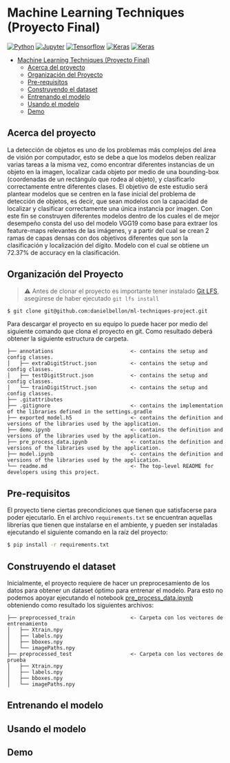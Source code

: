 # Machine Learning Techniques (Proyecto Final)

<!-- TABLE OF HEADER -->
[![Python][skill-python-shield]][skill-python-url]
[![Jupyter][skill-jupyter-shield]][skill-jupyter-url]
[![Tensorflow][skill-tensorflow-shield]][skill-tensorflow-url]
[![Keras][skill-keras-shield]][skill-keras-url]
[![Keras][skill-scikit-learn-shield]][skill-scikit-learn-url]


<!-- TOC -->

* [Machine Learning Techniques (Proyecto Final)](#machine-learning-techniques--proyecto-final-)
    * [Acerca del proyecto](#acerca-del-proyecto)
    * [Organización del Proyecto](#organización-del-proyecto)
    * [Pre-requisitos](#pre-requisitos)
    * [Construyendo el dataset](#construyendo-el-dataset)
    * [Entrenando el modelo](#entrenando-el-modelo)
    * [Usando el modelo](#usando-el-modelo)
    * [Demo](#demo)

<!-- TOC -->

<!-- ABOUT THE PROJECT -->

## Acerca del proyecto

La detección de objetos es uno de los problemas más complejos del área de visión por computador, esto se debe a que los
modelos deben realizar varias tareas a la misma vez, como encontrar diferentes instancias de un objeto en la imagen,
localizar cada objeto por medio de una bounding-box (coordenadas de un rectángulo que rodea al objeto), y clasificarlo
correctamente entre diferentes clases.
El objetivo de este estudio será plantear modelos que se centren en la fase inicial del problema de detección de
objetos, es decir, que sean modelos con la capacidad de localizar y clasificar correctamente una única instancia por
imagen.
Con este fin se construyen diferentes modelos dentro de los cuales el de mejor desempeño consta del uso del modelo VGG19
como base para extraer los feature-maps relevantes de las imágenes, y a partir del cual se crean 2 ramas de capas densas
con dos objetivos diferentes que son la clasificación y localización del dígito. Modelo con el cual se obtiene un 72.37%
de accuracy en la clasificación.

## Organización del Proyecto

> ⚠️ Antes de clonar el proyecto es importante tener instalado [Git LFS](https://git-lfs.github.com/), asegúrese de
> haber
> ejecutado `git lfs install`

```bash
$ git clone git@github.com:danielbellon/ml-techniques-project.git
``` 

Para descargar el proyecto en su equipo lo puede hacer por medio del siguiente comando que clona el proyecto en git.
Como resultado deberá obtener la siguiente estructura de carpeta.

    ├── annotations                         <- contains the setup and config classes.
    │   ├── extraDigitStruct.json           <- contains the setup and config classes.
    │   ├── testDigitStruct.json            <- contains the setup and config classes.                 
    │   └── trainDigitStruct.json           <- contains the setup and config classes.
    ├── .gitattributes
    ├── .gitignore                          <- contains the implementation of the libraries defined in the settings.gradle
    ├── exported_model.h5                   <- contains the definition and versions of the libraries used by the application.
    ├── demo.ipynb                          <- contains the definition and versions of the libraries used by the application.
    ├── pre_process_data.ipynb              <- contains the definition and versions of the libraries used by the application.
    ├── model.ipynb                         <- contains the definition and versions of the libraries used by the application.
    └── readme.md                           <- The top-level README for developers using this project.

## Pre-requisitos

El proyecto tiene ciertas precondiciones que tienen que satisfacerse para poder ejecutarlo. En el
archivo `requirements.txt`
se encuentran aquellas librerías que tienen que instalarse en el ambiente, y pueden ser instaladas ejecutando
el siguiente comando en la raíz del proyecto:

``` bash
$ pip install -r requirements.txt
```

## Construyendo el dataset

Inicialmente, el proyecto requiere de hacer un preprocesamiento de los datos para obtener un dataset óptimo para
entrenar
el modelo. Para esto no podemos apoyar ejecutando el notebook [pre_process_data.ipynb](pre_process_data.ipynb)
obteniendo como resultado los siguientes archivos:

    ├── preprocessed_train                  <- Carpeta con los vectores de entrenamiento
    │   ├── Xtrain.npy                      
    │   ├── labels.npy                                       
    │   ├── bboxes.npy                                       
    │   └── imagePaths.npy                  
    ├── preprocessed_test                   <- Carpeta con los vectores de prueba
    │   ├── Xtrain.npy                      
    │   ├── labels.npy                                       
    │   ├── bboxes.npy                                       
    │   └── imagePaths.npy                  

## Entrenando el modelo

## Usando el modelo

## Demo

<!-- MARKDOWN LINKS & IMAGES -->
<!-- https://shields.io/ -->
[skill-python-shield]: https://img.shields.io/badge/Python-3.9-blue
[skill-python-url]: https://www.python.org/
[skill-jupyter-shield]: https://img.shields.io/badge/Jupyter-6.4.8-blue
[skill-jupyter-url]: https://jupyter.org/
[skill-tensorflow-shield]: https://img.shields.io/badge/TensorFlow-2.9.1-blue
[skill-tensorflow-url]: https://www.tensorflow.org/?hl=es-419
[skill-keras-shield]: https://img.shields.io/badge/Keras-2.9.0-blue
[skill-keras-url]: https://keras.io/getting_started/
[skill-scikit-learn-shield]: https://img.shields.io/badge/SciKit_Learn-1.1.3-blue
[skill-scikit-learn-url]: https://scikit-learn.org/stable/install.html
